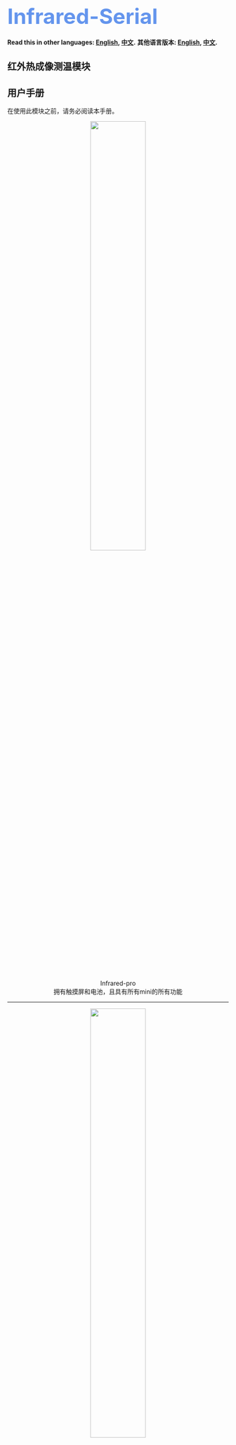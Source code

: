 <font size=7><font color=CornflowerBlue>Infrared-Serial</font></h1></font>
==========================================================================

**Read this in other languages: [English](README.md), [中文](README_zh.md).**
**其他语言版本: [English](README.md), [中文](README_zh.md).**

红外热成像测温模块
-------------------------------------------------------
用户手册
------------

在使用此模块之前，请务必阅读本手册。


<div align=center><img src="./Infrared-pro/photo/20241031235112.jpg" width="50%" height="50%" ></div>
<div align=center>Infrared-pro</div>
<div align=center>拥有触摸屏和电池，且具有所有mini的所有功能</div>

-------------------------

<div align=center><img src="./Infrared-mini/photo/20241031234857.jpg" width="50%" height="50%" ></div>
<div align=center>Infrared-mini</div>
<div align=center>没有屏幕，使用WiFi投屏，仅限极客使用</div>

## 在使用模块之前
感谢您选择红外热成像测温模块"Infrared-Serial"。本手册介绍了红外热成像测温模块的操作方法以及操作过程中需要注意的注意事项，请务必在使用前阅读本使用说明书。

**请注意:**
- 本手册受版权法保护，未经版权所有者书面同意，不得复制或复制本手册的全部或部分内容。但是，可以复印本手册以操作设备。 
- 本手册的内容可能随时更改，恕不另行通知。 
- 欢迎更正本手册中不清楚的语义、错误、遗漏或缺失的页面。 
- 请勿对本手册中未提及的设备进行任何操作，以免引起故障或事故。 
- 此模块不得用于危害任何野生动物。 
- 未经授权操作所造成的后果，本公司概不负责。

## 产品介绍
### 应用场景
Infrared-系列产品，是一款集成光学透镜的高性能、高质量数字信号的32*32像素热电堆红外阵列测温模块。可广泛应用于人体测温、热源追踪、实验观察、电路维修、机器人等场景。


### 产品特征
- 该模块具有出色的平台兼容性，可以运行在Windows、Mac、Linux、Android、IOS、ROS等操作系统上，只要平台支持Wi-Fi，并且有现代浏览器。并且无需下载任何APP，只需打开浏览器即可显示热成像画面。
- 最多可同步5个客户端显示，并且可以截图或者录屏保存屏幕。
- 自动扫描可用的Wi-Fi，只需要打开网页输入密码即可完成配网。
- 提供多达十余种强大的算法支持，带来更好的显示效果。
- 提供多达几十种显示配色方案，每种配色方案都有不同的显示效果，配色方案可翻转。
- 支持标记最高温度、最低温度，支持定点测温。
- 支持发射率调节，更精准测量物体温度。
- 支持伽马校正，可放大低温区或者高温区细节。
- 支持显示帧率，平均帧率可达7.0FPS。
- 支持定点温度曲线显示和温度数据下载，方便实验观察。
- 支持通过设置斜率和截距手动校准温度，支持自动校准传感器误差。
- 屏幕支持左右镜像、上下镜像、360°旋转，方便各种角度安装或使用。 
- 支持自动设置测温范围或手动调整测温范围。 
- 支持固件升级。 
- 超小的产品体积。 
- 提供上位机源码，可通过USB、TCP连接上位机，方便开发。

### 使用环境
请安装在无爆炸性、易燃气体的安全区域，设备无防爆等级。工作环境：-20-85℃，湿度≤95%RH，无霜冻。存储环境：-20-85℃，湿度≤95%RH，无霜冻。

<font color='orange'>
警告：请勿瞄准强辐射源，如焊接电弧、阳光、激光和强电离环境！否则，可能对传感器<font color='red'>不可逆转的损害!</font>
</font>

### 性能参数
- 传感器像素：32*32（即1024个像素点） 
- 视场角：33°*33° 
- 帧率：7.0 FPS 
- 温度范围：-20°C 至 &gt;1000°C
- 测温精度：对于辐射半径内的像素，取“目标温度与环境温度之差乘以3%”或“正负3开尔文”中的较大值 
- 最远测温距离：根据发热面积大小，人体测温可达5m左右。

## 使用方式
该模块通电后，工作在AP模式，使用您的设备扫描周围的Wi-Fi，您将在Wi-Fi列表中看到一个名为“INFRAED- XXXXXX”的开放热点。

<div align=center><img src="./assets/apname.jpg"></div>

连接上，连接完成后在浏览器中输入[http://192.168.4.1](http://192.168.4.1)，等待网页加载完成，即可显示热成像画面。

<div align=center><img src="./assets/indexpage.jpg"></div>

下方显示芯片的温度和热成像画面的刷新帧率，默认模式下光标自动寻找屏幕内最高温度和最低温度作为温度范围，并自动标注出最高温度和最低温度的位置。

## 局域网连接
当您的设备直接连接模块时，您的设备可能无法上网，所以建议您以WiFi station模式使用模块，在室内使用时可以连接路由器，便携使用时可以连接手机热点。

直连模块后，打开浏览器输入[http://192.168.4.1/wifi](http://192.168.4.1/wifi)，进入网络配置页面，此时网页上会显示可用的Wi-Fi列表。

<div align=center><img src="./assets/wifilist.jpg" width="50%" height="50%" ></div>

请选择要连接的Wi-Fi，输入密码，点击“保存”，弹出网络分配成功的提示。

设备中名为“INFRAED- XXXXXX”的热点会在几秒后消失，并会出现一个名为“INFRAED-[IP ADDRDSS] ”的新热点（但无法连接），表示已成功连接到 Wi-Fi，否则连接失败。

您只需配置一次网络，之后如果想更改配置数据，可以重新打开配置页面重新配置网络。

## 设备发现
网络配置完成后，您可以通过多种方式进行访问。当然前提是在同一局域网下。

- 在上一章中我们提到，当模块连接上Wi-Fi后，会出现一个名称为“INFRAED-[IP ADDRDSS]”的新热点，您可以通过这个“IP ADDRDSS”来访问网页。

- 如果您使用的设备支持mDNS功能，如IOS、Mac、Windows（带chrome内核浏览器），或者Android 12以上系统的设备，可以直接在浏览器中输入[http://infrared.local](http://infrared.local) 来访问模块。如果您使用的设备不支持mDNS功能，可以通过安装mDNS软件来访问设备。使用代理软件时mDNS功能不可用，建议关闭代理软件后再尝试。

- 如果模块有屏幕，可以进入设置页面，扫描二维码访问网页。

## 参数设置
长按热像屏幕任意位置2秒以上，进入参数设置页面。
<div align=center><img src="./assets/parameter1.png"><img src="./assets/parameter2.png"><img src="./assets/parameter3.png"></div>

### 色彩风格
不同的温度以不同的颜色显示，从而可以直观的区分温度。本模块最多支持多种配色方案。每种方案都支持颜色翻转。

<div align=center><img src="./assets/colorstyle.png"></div>

下图是不同配色方案下的显示效果，配色方案太多了，就不展示太多了。
<div align=center><img src="./assets/color_figure.jpg"></div>

### 温度标签
屏幕上最低 / 最高 / 固定点测温点可以高亮显示，并显示温度。打开固定点测温，点击主屏幕上的某个位置，显示该位置的温度。温度将显示在温度曲线中。

<div align=center><img src="./assets/templable.png"></div>

### 温度曲线
本模块支持记录屏幕某一点温度曲线的功能，若不开启“固定测量”，则记录屏幕中心点的温度，若开启“固定点测温”功能，则记录该点的温度曲线。温度数据可重置或下载。
<div align=center><img src="./assets/chart.png"></div>

### 旋转/镜像
模块支持水平镜像、垂直镜像、以及90°、180°、270°旋转图像，方便您各个角度的安装使用。
<div align=center><img src="./assets/rotate.png"><img src="./assets/mirror.png"></div>

### 温度单位
该模块支持4种温标切换，分别是摄氏度、华氏度、开尔文、兰氏度。
<div align=center><img src="./assets/tempscale.png"></div>

### 屏幕
你可以用它来调整屏幕的亮度和自动息屏的分钟数。当然，前提是你有一个屏幕……
<div align=center><img src="./assets/screen.png"></div>

### 滤波器
模块提供多达十余种平滑滤波器，虽然传感器的像素只有32*32，但模块内置强大的算法，通过平滑滤波器将图片插值到更高的像素，以提供更好的显示效果。不同的平滑滤波器显示效果不同，用户可以自行体验。一般使用B-Spline滤波器。
<div align=center><img src="./assets/filter.png"></div>

下图是使用不同滤镜后的显示效果
<div align=center><img src="./assets/filterimage.jpg"></div>

### 发射率
发射率是指物体表面辐射出去的能量与相同温度下黑体辐射出去的能量之比。（黑体是能辐射出全部能量的理想化的辐射体，它的表面发射率为1.00）各种物质的发射率是由物体本身的材质、表面粗糙度、表面几何形状、拍摄角度、波长以及物体本身的温度共同决定的（物体本身的材质是对物体发射率影响最大的因素），所以在相同温度下，不同的物质会辐射出不同的能量。高度抛光的金属表面，如铜或铝，一般发射率在0.10以下。粗糙或氧化的金属表面发射率较高（0.6或更大，取决于表面状况和氧化程度）。大部分平光漆约为0.90，而人体皮肤和水约为0.98。
<div align=center><img src="./assets/emissivity.png"></div>

模块支持发射率的调节，用户可以根据需要精准测温的物体的发射率进行查找，以达到更好的测量效果。

### 伽马校正
利用伽马校正来调整温标的高温范围或者低温范围，从而放大高温范围或者低温范围的细节，以达到更好的寻找热源的效果。
<div align=center><img src="./assets/gamma.png"></div>

如果将伽马参数放大，低温区的细节会更加明显，如果将伽马参数减小，高温区的细节会更加明显，下图是默认配色方案下，调整伽马参数的效果，左图的伽马参数为2.0，右图的伽马参数为0.5。
<div align=center><img src="./assets/gamma_image.png"></div>

### 卡尔曼滤波器
通过设置卡尔曼滤波器来提升图像画质稳定性，参数Q越小，R越大，图像的稳定性越高，但是对温度变换的瞬态响应就越差，适合用来拍摄固定且温度变化不大的物体，为了降低画质的延迟，卡尔曼滤波器默认关闭（Q或R任意一个为0则关闭卡尔曼滤波器），推荐的参数为：[Q: 1.0，R: 0.5]。
<div align=center><img src="./assets/karman.png"></div>

### 传感器校准
热像测量的温度仅供参考，实际使用中会受到各​​种因素的影响，模块支持手动调整截距和斜率，如果用户有条件在对应情况下测得待测物体的真实温度曲线和热像模块的温度曲线，可以用最小二乘法将二者的温度曲线拟合成一条直线，然后设置斜率和截距，使得热像模块的测温直线与真实温度直线基本一致，即可完成校准。

此外，个别像素可能会出现一些温度漂移。可以通过用温度一致的物体遮挡传感器并点击“校准”按钮来校准这种偏差。
<div align=center><img src="./assets/calibration.png"></div>

### 访问网页
当您的设备和本模块在同一个局域网内时，您可以通过扫描二维码来访问网站，此页面还会显示 SSID 和 IP 地址。

二维码下方的滑块表示在没有 WiFi 连接的情况下，多久后会自动关闭 WiFi。开启 WiFi 会增加热量和功耗。
<div align=center><img src="./assets/webpage.png"></div>

### 语言设置
该模块支持若干种语言，您可以切换到您熟悉的语言。
<div align=center><img src="./assets/language.png"></div>
  
### 恢复出厂设置
长按此按钮可恢复出厂设置并重新启动。
<div align=center><img src="./assets/reset.png"></div>

### 那么在哪里能买到它呢？
请扫描下方二维码或点击下方链接直达官方店铺 ^^
<div align=center><img src="./assets/shop.png"></div>
<div style="text-align: center;">
  <a href="https://shop237247974.taobao.com/" target="_blank">点击这里链接直达🚀</a>
</div>

### 其他
**如果你是开发者，想要进行二次开发，请阅读开发者手册: [开发者手册](develop/README.md)**

### 联系方式
E-mail: chenqt123@qq.com
